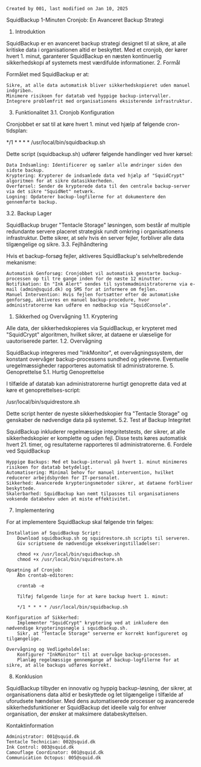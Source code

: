 

    Created by 001, last modified on Jan 10, 2025


SquidBackup 1-Minuten Cronjob: En Avanceret Backup Strategi
1. Introduktion

SquidBackup er en avanceret backup strategi designet til at sikre, at alle kritiske data i organisationen altid er beskyttet. Med et cronjob, der kører hvert 1. minut, garanterer SquidBackup en næsten kontinuerlig sikkerhedskopi af systemets mest værdifulde informationer.
2. Formål

Formålet med SquidBackup er at:

    Sikre, at alle data automatisk bliver sikkerhedskopieret uden manuel indgriben.
    Minimere risikoen for datatab ved hyppige backup-intervaller.
    Integrere problemfrit med organisationens eksisterende infrastruktur.

3. Funktionalitet
3.1. Cronjob Konfiguration

Cronjobbet er sat til at køre hvert 1. minut ved hjælp af følgende cron-tidsplan:

*/1 * * * * /usr/local/bin/squidbackup.sh

Dette script (squidbackup.sh) udfører følgende handlinger ved hver kørsel:

    Data Indsamling: Identificerer og samler alle ændringer siden den sidste backup.
    Kryptering: Krypterer de indsamlede data ved hjælp af "SquidCrypt" algoritmen for at sikre datasikkerheden.
    Overførsel: Sender de krypterede data til den centrale backup-server via det sikre "SquidNet" netværk.
    Logning: Opdaterer backup-logfilerne for at dokumentere den gennemførte backup.

3.2. Backup Lager

SquidBackup bruger "Tentacle Storage" løsningen, som består af multiple redundante servere placeret strategisk rundt omkring i organisationens infrastruktur. Dette sikrer, at selv hvis én server fejler, forbliver alle data tilgængelige og sikre.
3.3. Fejlhåndtering

Hvis et backup-forsøg fejler, aktiveres SquidBackup's selvhelbredende mekanisme:

    Automatisk Genforsøg: Cronjobbet vil automatisk genstarte backup-processen op til tre gange inden for de næste 12 minutter.
    Notifikation: En "Ink Alert" sendes til systemadministratorerne via e-mail (admin@squid.dk) og SMS for at informere om fejlen.
    Manuel Intervention: Hvis fejlen fortsætter efter de automatiske genforsøg, aktiveres en manuel backup-procedure, hvor administratorerne kan udføre en nødbackup via "SquidConsole".

1. Sikkerhed og Overvågning
1.1. Kryptering

Alle data, der sikkerhedskopieres via SquidBackup, er krypteret med "SquidCrypt" algoritmen, hvilket sikrer, at dataene er ulæselige for uautoriserede parter.
1.2. Overvågning

SquidBackup integreres med "InkMonitor", et overvågningssystem, der konstant overvåger backup-processens sundhed og ydeevne. Eventuelle uregelmæssigheder rapporteres automatisk til administratorerne.
5. Genoprettelse
5.1. Hurtig Genoprettelse

I tilfælde af datatab kan administratorerne hurtigt genoprette data ved at køre et genoprettelses-script:

/usr/local/bin/squidrestore.sh

Dette script henter de nyeste sikkerhedskopier fra "Tentacle Storage" og genskaber de nødvendige data på systemet.
5.2. Test af Backup Integritet

SquidBackup inkluderer regelmæssige integritetstests, der sikrer, at alle sikkerhedskopier er komplette og uden fejl. Disse tests køres automatisk hvert 21. timer, og resultaterne rapporteres til administratorerne.
6. Fordele ved SquidBackup

    Hyppige Backups: Med et backup-interval på hvert 1. minut minimeres risikoen for datatab betydeligt.
    Automatisering: Minimal behov for manuel intervention, hvilket reducerer arbejdsbyrden for IT-personalet.
    Sikkerhed: Avancerede krypteringsmetoder sikrer, at dataene forbliver beskyttede.
    Skalerbarhed: SquidBackup kan nemt tilpasses til organisationens voksende databehov uden at miste effektivitet.

7. Implementering

For at implementere SquidBackup skal følgende trin følges:

    Installation af SquidBackup Script:
        Download squidbackup.sh og squidrestore.sh scripts til serveren.
        Giv scriptsene de nødvendige eksekveringstilladelser:

        chmod +x /usr/local/bin/squidbackup.sh
        chmod +x /usr/local/bin/squidrestore.sh

    Opsætning af Cronjob:
        Åbn crontab-editoren:

        crontab -e

        Tilføj følgende linje for at køre backup hvert 1. minut:

        */1 * * * * /usr/local/bin/squidbackup.sh

    Konfiguration af Sikkerhed:
        Implementer "SquidCrypt" kryptering ved at inkludere den nødvendige krypteringsnøgle i squidbackup.sh.
        Sikr, at "Tentacle Storage" serverne er korrekt konfigureret og tilgængelige.

    Overvågning og Vedligeholdelse:
        Konfigurer "InkMonitor" til at overvåge backup-processen.
        Planlæg regelmæssige gennemgange af backup-logfilerne for at sikre, at alle backups udføres korrekt.

8. Konklusion

SquidBackup tilbyder en innovativ og hyppig backup-løsning, der sikrer, at organisationens data altid er beskyttede og let tilgængelige i tilfælde af uforudsete hændelser. Med dens automatiserede processer og avancerede sikkerhedsfunktioner er SquidBackup det ideelle valg for enhver organisation, der ønsker at maksimere databeskyttelsen.

Kontaktinformation

    Administrator: 001@squid.dk
    Tentacle Technician: 002@squid.dk
    Ink Control: 003@squid.dk
    Camouflage Coordinator: 001@squid.dk
    Communication Octopus: 005@squid.dk

